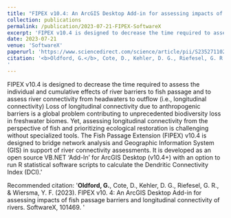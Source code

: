 ```yaml
---
title: "FIPEX v10.4: An ArcGIS Desktop Add-in for assessing impacts of fish passage barriers and longitudinal connectivity of rivers"
collection: publications
permalink: /publication/2023-07-21-FIPEX-SoftwareX
excerpt: 'FIPEX v10.4 is designed to decrease the time required to assess the individual and cumulative effects of river barriers to fish passage and to assess river connectivity from headwaters to outflow (i.e., longitudinal connectivity). FIPEX is developed as an open source VB.NET ‘Add-In’ for ArcGIS Desktop (v10.4+) with an option to run R statistical software scripts to calculate the Dendritic Connectivity Index (DCI).'
date: 2023-07-21
venue: 'SoftwareX'
paperurl: 'https://www.sciencedirect.com/science/article/pii/S2352711023001656'
citation: '<b>Oldford, G.</b>, Cote, D., Kehler, D. G., Riefesel, G. R., & Wiersma, Y. F. (2023). FIPEX v10. 4: An ArcGIS Desktop Add-in for assessing impacts of fish passage barriers and longitudinal connectivity of rivers. SoftwareX, 101469.
'
---
```

FIPEX v10.4 is designed to decrease the time required to assess the individual and cumulative effects of river barriers to fish passage and to assess river connectivity from headwaters to outflow (i.e., longitudinal connectivity) Loss of longitudinal connectivity due to anthropogenic barriers is a global problem contributing to unprecedented biodiversity loss in freshwater biomes. Yet, assessing longitudinal connectivity from the perspective of fish and prioritizing ecological restoration is challenging without specialized tools. The Fish Passage Extension (FIPEX) v10.4 is designed to bridge network analysis and Geographic Information System (GIS) in support of river connectivity assessments. It is developed as an open source VB.NET ‘Add-In’ for ArcGIS Desktop (v10.4+) with an option to run R statistical software scripts to calculate the Dendritic Connectivity Index (DCI).'

Recommended citation: '<b>Oldford, G.</b>, Cote, D., Kehler, D. G., Riefesel, G. R., & Wiersma, Y. F. (2023). FIPEX v10. 4: An ArcGIS Desktop Add-in for assessing impacts of fish passage barriers and longitudinal connectivity of rivers. SoftwareX, 101469.
'